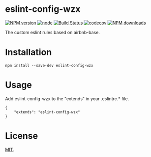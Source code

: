 # eslint-config-wzx

[![NPM version](https://img.shields.io/npm/v/eslint-config-wzx)](https://www.npmjs.com/package/eslint-config-wzx)
[![node](https://img.shields.io/node/v/eslint-config-wzx)](https://nodejs.org)
[![Build Status](https://travis-ci.com/VicSolWang/eslint-config-wzx.svg?branch=master)](https://travis-ci.com/VicSolWang/eslint-config-wzx)
[![codecov](https://codecov.io/gh/VicSolWang/eslint-config-wzx/branch/master/graph/badge.svg)](https://codecov.io/gh/VicSolWang/eslint-config-wzx)
[![NPM downloads](https://img.shields.io/npm/dt/eslint-config-wzx)](https://www.npmjs.com/package/eslint-config-wzx)

The custom eslint rules based on airbnb-base.

# Installation

    npm install --save-dev eslint-config-wzx

# Usage

Add eslint-config-wzx to the "extends" in your .eslintrc.* file.

    {
        "extends": "eslint-config-wzx"
    }

# License

[MIT](LICENSE).
